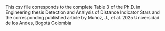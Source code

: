 This csv file corresponds to the complete Table 3 of the Ph.D. in Engineering thesis Detection and Analysis of Distance Indicator Stars and the corresponding published article by Muñoz, J., et al. 2025  Universidad de los Andes, Bogotá Colombia
